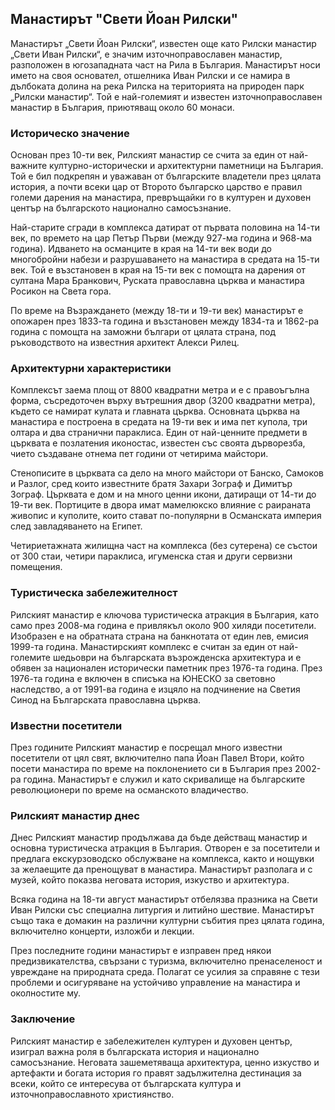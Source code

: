 ## Манастирът "Свети Йоан Рилски"

Манастирът „Свети Йоан Рилски“, известен още като Рилски манастир „Свети Иван Рилски“, е значим източноправославен манастир, разположен в югозападната част на Рила в България. Манастирът носи името на своя основател, отшелника Иван Рилски и се намира в дълбоката долина на река Рилска на територията на природен парк „Рилски манастир“. Той е най-големият и известен източноправославен манастир в България, приютяващ около 60 монаси.

### Историческо значение

Основан през 10-ти век, Рилският манастир се счита за един от най-важните културно-исторически и архитектурни паметници на България. Той е бил подкрепян и уважаван от българските владетели през цялата история, а почти всеки цар от Второто българско царство е правил големи дарения на манастира, превръщайки го в културен и духовен център на българското национално самосъзнание.

Най-старите сгради в комплекса датират от първата половина на 14-ти век, по времето на цар Петър Първи (между 927-ма година и 968-ма година). Идването на османците в края на 14-ти век води до многобройни набези и разрушаването на манастира в средата на 15-ти век. Той е възстановен в края на 15-ти век с помощта на дарения от султана Мара Бранкович, Руската православна църква и манастира Росикон на Света гора.

По време на Възраждането (между 18-ти и 19-ти век) манастирът е опожарен през 1833-та година и възстановен между 1834-та и 1862-ра година с помощта на заможни българи от цялата страна, под ръководството на известния архитект Алекси Рилец.

### Архитектурни характеристики

Комплексът заема площ от 8800 квадратни метра и е с правоъгълна форма, съсредоточен върху вътрешния двор (3200 квадратни метра), където се намират кулата и главната църква. Основната църква на манастира е построена в средата на 19-ти век и има пет купола, три олтара и два странични параклиса. Един от най-ценните предмети в църквата е позлатения иконостас, известен със своята дърворезба, чието създаване отнема пет години от четирима майстори.

Стенописите в църквата са дело на много майстори от Банско, Самоков и Разлог, сред които известните братя Захари Зограф и Димитър Зограф. Църквата е дом и на много ценни икони, датиращи от 14-ти до 19-ти век. Портиците в двора имат мамелюкско влияние с раираната живопис и куполите, които стават по-популярни в Османската империя след завладяването на Египет.

Четириетажната жилищна част на комплекса (без сутерена) се състои от 300 стаи, четири параклиса, игуменска стая и други сервизни помещения.

### Туристическа забележителност

Рилският манастир е ключова туристическа атракция в България, като само през 2008-ма година е привлякъл около 900 хиляди посетители. Изобразен е на обратната страна на банкнотата от един лев, емисия 1999-та година. Манастирският комплекс е считан за един от най-големите шедьоври на българската възрожденска архитектура и е обявен за национален исторически паметник през 1976-та година. През 1976-та година е включен в списъка на ЮНЕСКО за световно наследство, а от 1991-ва година е изцяло на подчинение на Светия Синод на Българската православна църква.

### Известни посетители

През годините Рилският манастир е посрещал много известни посетители от цял свят, включително папа Йоан Павел Втори, който посети манастира по време на поклонението си в България през 2002-ра година. Манастирът е служил и като скривалище на българските революционери по време на османското владичество.

### Рилският манастир днес

Днес Рилският манастир продължава да бъде действащ манастир и основна туристическа атракция в България. Отворен е за посетители и предлага екскурзоводско обслужване на комплекса, както и нощувки за желаещите да пренощуват в манастира. Манастирът разполага и с музей, който показва неговата история, изкуство и архитектура.

Всяка година на 18-ти август манастирът отбелязва празника на Свети Иван Рилски със специална литургия и литийно шествие. Манастирът също така е домакин на различни културни събития през цялата година, включително концерти, изложби и лекции.

През последните години манастирът е изправен пред някои предизвикателства, свързани с туризма, включително пренаселеност и увреждане на природната среда. Полагат се усилия за справяне с тези проблеми и осигуряване на устойчиво управление на манастира и околностите му.

### Заключение

Рилският манастир е забележителен културен и духовен център, изиграл важна роля в българската история и национално самосъзнание. Неговата зашеметяваща архитектура, ценно изкуство и артефакти и богата история го правят задължителна дестинация за всеки, който се интересува от българската култура и източноправославното християнство.
